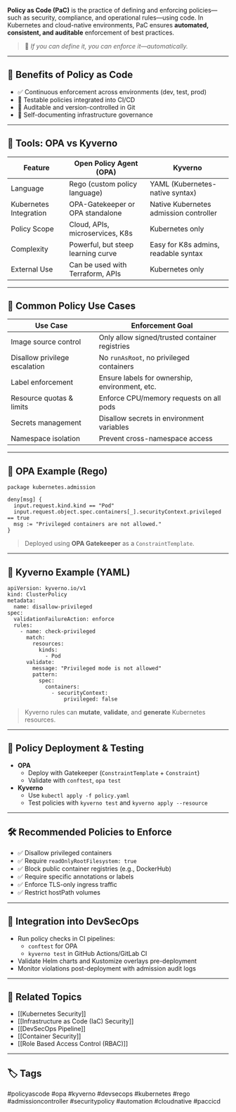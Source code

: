 **Policy as Code (PaC)** is the practice of defining and enforcing policies—such as security, compliance, and operational rules—using code. In Kubernetes and cloud-native environments, PaC ensures **automated, consistent, and auditable** enforcement of best practices.

> 🧠 *If you can define it, you can enforce it—automatically.*

---

## 🧱 Benefits of Policy as Code

- ✅ Continuous enforcement across environments (dev, test, prod)
- 🧪 Testable policies integrated into CI/CD
- 🧾 Auditable and version-controlled in Git
- 🔁 Self-documenting infrastructure governance

---

## 🧰 Tools: OPA vs Kyverno

| Feature               | **Open Policy Agent (OPA)**        | **Kyverno**                          |
|------------------------|------------------------------------|--------------------------------------|
| Language               | Rego (custom policy language)      | YAML (Kubernetes-native syntax)      |
| Kubernetes Integration | OPA-Gatekeeper or OPA standalone   | Native Kubernetes admission controller |
| Policy Scope           | Cloud, APIs, microservices, K8s    | Kubernetes only                      |
| Complexity             | Powerful, but steep learning curve | Easy for K8s admins, readable syntax |
| External Use           | Can be used with Terraform, APIs   | Kubernetes only                      |

---

## 🔐 Common Policy Use Cases

| Use Case                          | Enforcement Goal                              |
|----------------------------------|-----------------------------------------------|
| Image source control             | Only allow signed/trusted container registries |
| Disallow privilege escalation    | No `runAsRoot`, no privileged containers       |
| Label enforcement                | Ensure labels for ownership, environment, etc. |
| Resource quotas & limits         | Enforce CPU/memory requests on all pods       |
| Secrets management               | Disallow secrets in environment variables     |
| Namespace isolation              | Prevent cross-namespace access                |

---

## 📜 OPA Example (Rego)

```rego
package kubernetes.admission

deny[msg] {
  input.request.kind.kind == "Pod"
  input.request.object.spec.containers[_].securityContext.privileged == true
  msg := "Privileged containers are not allowed."
}
```
> Deployed using **OPA Gatekeeper** as a `ConstraintTemplate`.

---

## 📜 Kyverno Example (YAML)

```
apiVersion: kyverno.io/v1
kind: ClusterPolicy
metadata:
  name: disallow-privileged
spec:
  validationFailureAction: enforce
  rules:
    - name: check-privileged
      match:
        resources:
          kinds:
            - Pod
      validate:
        message: "Privileged mode is not allowed"
        pattern:
          spec:
            containers:
              - securityContext:
                  privileged: false
```

> Kyverno rules can **mutate**, **validate**, and **generate** Kubernetes resources.

---

## 🔧 Policy Deployment & Testing

- **OPA**
    - Deploy with Gatekeeper (`ConstraintTemplate` + `Constraint`)
    - Validate with `conftest`, `opa test`
- **Kyverno**
    - Use `kubectl apply -f policy.yaml`
    - Test policies with `kyverno test` and `kyverno apply --resource`

---

## 🛠 Recommended Policies to Enforce

- ✅ Disallow privileged containers
- ✅ Require `readOnlyRootFilesystem: true`
- ✅ Block public container registries (e.g., DockerHub)
- ✅ Require specific annotations or labels
- ✅ Enforce TLS-only ingress traffic
- ✅ Restrict hostPath volumes

---

## 🔁 Integration into DevSecOps

- Run policy checks in CI pipelines:
    - `conftest` for OPA
    - `kyverno test` in GitHub Actions/GitLab CI
- Validate Helm charts and Kustomize overlays pre-deployment
- Monitor violations post-deployment with admission audit logs

---

## 🧩 Related Topics

- [[Kubernetes Security]]
- [[Infrastructure as Code (IaC) Security]]
- [[DevSecOps Pipeline]]
- [[Container Security]]
- [[Role Based Access Control (RBAC)]]

---

## 🏷 Tags

#policyascode #opa #kyverno #devsecops #kubernetes #rego #admissioncontroller #securitypolicy #automation #cloudnative #paccicd